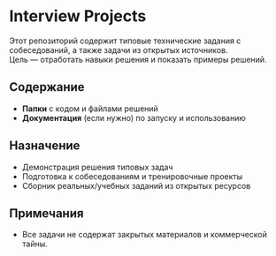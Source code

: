 # Interview Projects

Этот репозиторий содержит типовые технические задания с собеседований, а также задачи из открытых источников.  
Цель — отработать навыки решения и показать примеры решений.

## Содержание

- **Папки** с кодом и файлами решений
- **Документация** (если нужно) по запуску и использованию

## Назначение

- Демонстрация решения типовых задач
- Подготовка к собеседованиям и тренировочные проекты
- Сборник реальных/учебных заданий из открытых ресурсов

## Примечания
- Все задачи не содержат закрытых материалов и коммерческой тайны.
